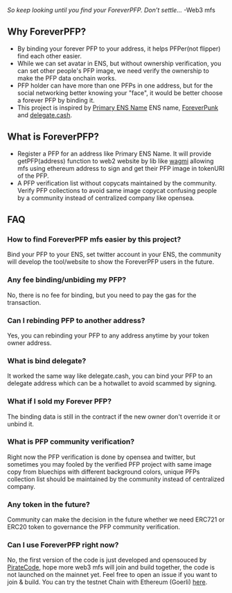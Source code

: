 *So keep looking until you find your ForeverPFP. Don’t settle…* -Web3 mfs

## Why ForeverPFP?
- By binding your forever PFP to your address, it helps PFPer(not flipper) find each other easier.
- While we can set avatar in ENS, but without ownership verification, you can set other people's PFP image, we need verify the ownership to make the PFP data onchain works.
- PFP holder can have more than one PFPs in one address, but for the social networking better knowing your "face", it would be better choose a forever PFP by binding it.
- This project is inspired by [Primary ENS Name](https://app.ens.domains/faq#what-is-a-primary-ens-name-record) ENS name, [ForeverPunk](https://twitter.com/foreverpunksnft) and [delegate.cash](https://delegate.cash).

## What is ForeverPFP?
- Register a PFP for an address like Primary ENS Name.
It will provide getPFP(address) function to web2 website by lib like [wagmi](https://wagmi.sh/) allowing mfs using ethereum address to sign and get their PFP image in tokenURI of the PFP.
- A PFP verification list without copycats maintained by the community.
Verify PFP collections to avoid same image copycat confusing people by a community instead of centralized company like opensea.

## FAQ

### How to find ForeverPFP mfs easier by this project?
Bind your PFP to your ENS, set twitter account in your ENS, the community will develop the tool/website to show the ForeverPFP users in the future.
### Any fee binding/unbiding my PFP?
No, there is no fee for binding, but you need to pay the gas for the transaction.
### Can I rebinding PFP to another address?
Yes, you can rebinding your PFP to any address anytime by your token owner address.
### What is bind delegate?
It worked the same way like delegate.cash, you can bind your PFP to an delegate address which can be a hotwallet to avoid scammed by signing.
### What if I sold my Forever PFP?
The binding data is still in the contract if the new owner don't override it or unbind it.
### What is PFP community verification?
Right now the PFP verification is done by opensea and twitter, but sometimes you may fooled by the verified PFP project with same image copy from bluechips with different background colors, unique PFPs collection list should be maintained by the community instead of centralized company.
### Any token in the future?
Community can make the decision in the future whether we need ERC721 or ERC20 token to governance the PFP community verification.
### Can I use ForeverPFP right now?
No, the first version of the code is just developed and opensouced by [PirateCode](https://twitter.com/PirateCode_ETH), hope more web3 mfs will join and build together, the code is not launched on the mainnet yet. Feel free to open an issue if you want to join & build.
You can try the testnet Chain with Ethereum (Goerli) [here](https://goerli.etherscan.io/address/0x91820177f3580ff9e548e9da4017a22dcf29d13d).
